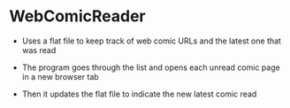 # WebComicReader

- Uses a flat file to keep track of web comic URLs and the latest one that was read

- The program goes through the list and opens each unread comic page in a new browser tab

- Then it updates the flat file to indicate the new latest comic read
